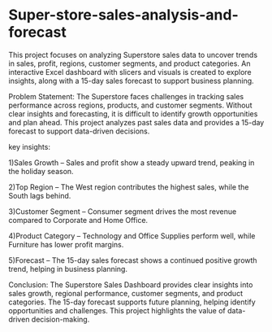 # Super-store-sales-analysis-and-forecast

This project focuses on analyzing Superstore sales data to uncover trends in sales, profit, regions, customer segments, and product categories. An interactive Excel dashboard with slicers and visuals is created to explore insights, along with a 15-day sales forecast to support business planning.

Problem Statement:
The Superstore faces challenges in tracking sales performance across regions, products, and customer segments. Without clear insights and forecasting, it is difficult to identify growth opportunities and plan ahead. This project analyzes past sales data and provides a 15-day forecast to support data-driven decisions.

key insights:

1)Sales Growth – Sales and profit show a steady upward trend, peaking in the holiday season.

2)Top Region – The West region contributes the highest sales, while the South lags behind.

3)Customer Segment – Consumer segment drives the most revenue compared to Corporate and Home Office.

4)Product Category – Technology and Office Supplies perform well, while Furniture has lower profit margins.

5)Forecast – The 15-day sales forecast shows a continued positive growth trend, helping in business planning.

Conclusion:
The Superstore Sales Dashboard provides clear insights into sales growth, regional performance, customer segments, and product categories. The 15-day forecast supports future planning, helping identify opportunities and challenges. This project highlights the value of data-driven decision-making.
